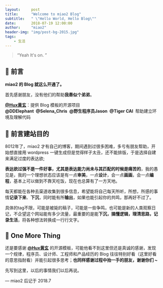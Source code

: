 ```yaml
---
layout:     post
title:      "Welcome to miao2 Blog"
subtitle:   " \"Hello World, Hello Blog\""
date:       2018-07-19 12:00:00
author:     "miao2"
header-img: "img/post-bg-2015.jpg"
tags:
    - 生活
---
```


> “Yeah It's on. ”


## 🐴 前言

**miao2 的 Blog 就这么开通了。**

首先感谢朋友，没有他们的帮助**我奏似个弟弟**。

[**@Hux黄玄**](https://weibo.com/huxpro)：提供 Blog 模板的开源项目<br>**@DDElephant&ensp;@Selena_Chris&ensp;@野生程序员Jason&ensp;@Tiger CAI**&ensp;帮助建立环境及理解代码

## 🐴 前言建站目的

8012年了，miao2 才有自己的博客，期间遇到过很多困难，多亏有朋友帮助，开始想直接用  wordpress  一键生成但是觉得样子太丑，还不能排版，于是选择自建来满足过度的表达欲;

**表达欲过强不是一件好事，尤其是表达能力尚未与其匹配的时候是痛苦的**，我的愚见是，我的一个理想状态应该是有一点**审美**，一点**设计**，会一点**画画**，会一点**编程**，基本上可以做到不靠天吃饭，现在也总算有了一方天地。

每天都能在各种去渠道收集到很多信息，希望能将自己每天所听，所想，所感的事情**记录下来**、**下沉**，同时能有所**输出**，如果也能引起你的共鸣，那再好不过了。

具体的tag不限，可能是被毙的稿子，可能是一些争鸣，也可能是新的人类观察日记，不企望这个网站能有多少流量，最重要的是能**下沉，搞懂逻辑，理清思路，记录生活**，将各种想法转换成一行行文字。

## 🐴 One More Thing
还是要感谢  [**@Hux黄玄**](https://weibo.com/huxpro)  的开源模板，可能他看不到这里但还是真诚的感谢，发现一个规律，程序员、设计师、工程师和产品经历的 Blog 往往特别好看（这里好看的意思指耐看）并能引起很多思考；**也同样感谢过程中抬一手的朋友，谢谢你们 ~**


先写到这里，以后的事情我们以后再说。  

— miao2 后记于 2018.7
